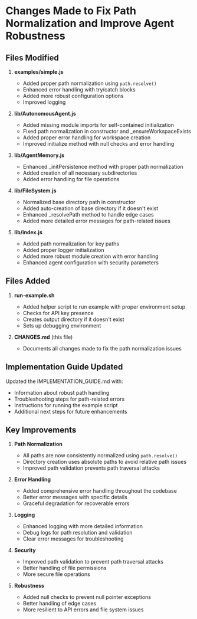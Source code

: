 # Changes Made to Fix Path Normalization and Improve Agent Robustness

## Files Modified

1. **examples/simple.js**
   - Added proper path normalization using `path.resolve()`
   - Enhanced error handling with try/catch blocks
   - Added more robust configuration options
   - Improved logging

2. **lib/AutonomousAgent.js**
   - Added missing module imports for self-contained initialization
   - Fixed path normalization in constructor and _ensureWorkspaceExists
   - Added proper error handling for workspace creation
   - Improved initialize method with null checks and error handling

3. **lib/AgentMemory.js**
   - Enhanced _initPersistence method with proper path normalization
   - Added creation of all necessary subdirectories
   - Added error handling for file operations

4. **lib/FileSystem.js**
   - Normalized base directory path in constructor
   - Added auto-creation of base directory if it doesn't exist
   - Enhanced _resolvePath method to handle edge cases
   - Added more detailed error messages for path-related issues

5. **lib/index.js**
   - Added path normalization for key paths
   - Added proper logger initialization
   - Added more robust module creation with error handling
   - Enhanced agent configuration with security parameters

## Files Added

1. **run-example.sh**
   - Added helper script to run example with proper environment setup
   - Checks for API key presence
   - Creates output directory if it doesn't exist
   - Sets up debugging environment

2. **CHANGES.md** (this file)
   - Documents all changes made to fix the path normalization issues

## Implementation Guide Updated

Updated the IMPLEMENTATION_GUIDE.md with:
- Information about robust path handling
- Troubleshooting steps for path-related errors
- Instructions for running the example script
- Additional next steps for future enhancements

## Key Improvements

1. **Path Normalization**
   - All paths are now consistently normalized using `path.resolve()`
   - Directory creation uses absolute paths to avoid relative path issues
   - Improved path validation prevents path traversal attacks

2. **Error Handling**
   - Added comprehensive error handling throughout the codebase
   - Better error messages with specific details
   - Graceful degradation for recoverable errors

3. **Logging**
   - Enhanced logging with more detailed information
   - Debug logs for path resolution and validation
   - Clear error messages for troubleshooting

4. **Security**
   - Improved path validation to prevent path traversal attacks
   - Better handling of file permissions
   - More secure file operations

5. **Robustness**
   - Added null checks to prevent null pointer exceptions
   - Better handling of edge cases
   - More resilient to API errors and file system issues